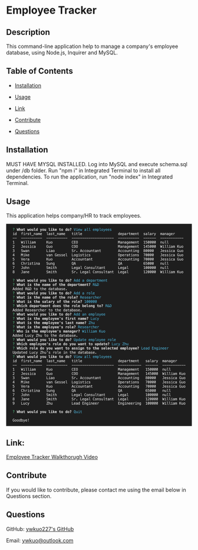 # Employee Tracker 

## Description
This command-line application help to manage a company's employee database, using Node.js, Inquirer and MySQL.

## Table of Contents
- [Installation](#installation)
- [Usage](#usage)
- [Link](#link)
- [Contribute](#contribute)

- [Questions](#questions)

## Installation
MUST HAVE MYSQL INSTALLED. Log into MySQL and execute schema.sql under /db folder. Run "npm i" in Integrated Terminal to install all dependencies. To run the application, run "node index" in Integrated Terminal.

## Usage
This application helps company/HR to track employees.

![Screenshot of Employee Tracker](assets/images/screenshot.png)

## Link:
[Employee Tracker Walkthorugh Video](https://drive.google.com/file/d/1ZhkW_P7ea1_3uIftbzZxsRhaNrGFwr5z/view?usp=sharing)

## Contribute
If you would like to contribute, please contact me using the email below in Questions section.


## Questions
GitHub: [ywkuo227's GitHub](https://github.com/ywkuo227)

Email: [ywkuo@outlook.com](mailto:ywkuo@outlook.com)